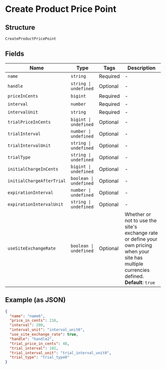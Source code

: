 
# Create Product Price Point

## Structure

`CreateProductPricePoint`

## Fields

| Name | Type | Tags | Description |
|  --- | --- | --- | --- |
| `name` | `string` | Required | - |
| `handle` | `string \| undefined` | Optional | - |
| `priceInCents` | `bigint` | Required | - |
| `interval` | `number` | Required | - |
| `intervalUnit` | `string` | Required | - |
| `trialPriceInCents` | `bigint \| undefined` | Optional | - |
| `trialInterval` | `number \| undefined` | Optional | - |
| `trialIntervalUnit` | `string \| undefined` | Optional | - |
| `trialType` | `string \| undefined` | Optional | - |
| `initialChargeInCents` | `bigint \| undefined` | Optional | - |
| `initialChargeAfterTrial` | `boolean \| undefined` | Optional | - |
| `expirationInterval` | `number \| undefined` | Optional | - |
| `expirationIntervalUnit` | `string \| undefined` | Optional | - |
| `useSiteExchangeRate` | `boolean \| undefined` | Optional | Whether or not to use the site's exchange rate or define your own pricing when your site has multiple currencies defined.<br>**Default**: `true` |

## Example (as JSON)

```json
{
  "name": "name6",
  "price_in_cents": 216,
  "interval": 200,
  "interval_unit": "interval_unit6",
  "use_site_exchange_rate": true,
  "handle": "handle2",
  "trial_price_in_cents": 48,
  "trial_interval": 102,
  "trial_interval_unit": "trial_interval_unit0",
  "trial_type": "trial_type0"
}
```

